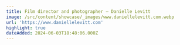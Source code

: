 ```yaml
---
title: Film director and photographer — Danielle Levitt
image: /src/content/showcase/_images/www.daniellelevitt.com.webp
url: 'https://www.daniellelevitt.com'
highlight: true
dateAdded: 2024-06-03T18:48:06.000Z
---
```


